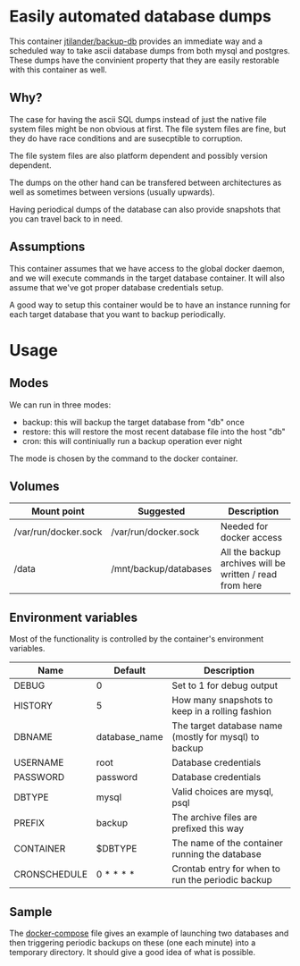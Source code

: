 # Easily automated database dumps

This container [jtilander/backup-db](https://hub.docker.com/r/jtilander/backup-db/) provides an immediate way and a scheduled way to take ascii database dumps from both mysql and postgres. These dumps have the convinient property that they are easily restorable with this container as well.

## Why?

The case for having the ascii SQL dumps instead of just the native file system files might be non obvious at first. The file system files are fine, but they do have race conditions and are susecptible to corruption. 

The file system files are also platform dependent and possibly version dependent. 

The dumps on the other hand can be transfered between architectures as well as sometimes between versions (usually upwards). 

Having periodical dumps of the database can also provide snapshots that you can travel back to in need.




## Assumptions

This container assumes that we have access to the global docker daemon, and we will execute commands in the target database container. It will also assume that we've got proper database credentials setup. 

A good way to setup this container would be to have an instance running for each target database that you want to backup periodically.

# Usage

## Modes

We can run in three modes:

* backup: this will backup the target database from "db" once
* restore: this will restore the most recent database file into the host "db"
* cron: this will continiually run a backup operation ever night

The mode is chosen by the command to the docker container. 

## Volumes

|Mount point|Suggested|Description|
|-----------|---------|-----------|
|/var/run/docker.sock|/var/run/docker.sock|Needed for docker access|
|/data|/mnt/backup/databases|All the backup archives will be written / read from here|


## Environment variables

Most of the functionality is controlled by the container's environment variables.

|Name         |Default      |Description|
|-------------|-------------|-----------|
|DEBUG        |0            |Set to 1 for debug output|
|HISTORY      |5            |How many snapshots to keep in a rolling fashion|
|DBNAME       |database_name|The target database name (mostly for mysql) to backup|
|USERNAME     |root         |Database credentials|
|PASSWORD     |password     |Database credentials|
|DBTYPE       |mysql        |Valid choices are mysql, psql|
|PREFIX       |backup       |The archive files are prefixed this way|
|CONTAINER    |$DBTYPE      |The name of the container running the database|
|CRONSCHEDULE |0 * * * *    |Crontab entry for when to run the periodic backup|


## Sample

The [docker-compose](https://github.com/jtilander/docker-db-backup/blob/master/docker-compose.yml) file gives an example of launching two databases and then triggering periodic backups on these (one each minute) into a temporary directory. It should give a good idea of what is possible.


